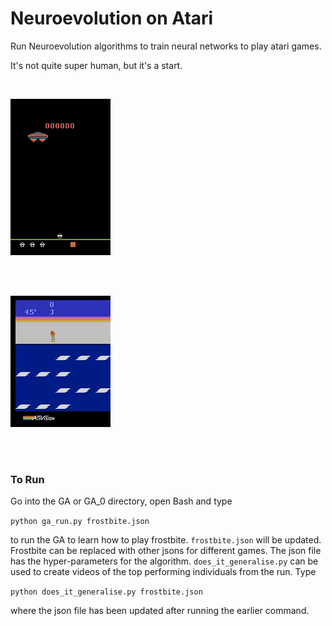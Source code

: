 # Neuroevolution on Atari

Run Neuroevolution algorithms to train neural networks to play atari games.

It's not quite super human, but it's a start.

<br>

![alt text](assault.gif)

<br>
<br>

![alt text](frostbite.gif)

<br>
<br>

### To Run

Go into the GA or GA_0 directory, open Bash and type

`python ga_run.py frostbite.json`

to run the GA to learn how to play frostbite. `frostbite.json` will be updated. Frostbite can 
be replaced with other jsons for different games. The json file has the hyper-parameters 
for the algorithm. `does_it_generalise.py` can be used to create videos of the top 
performing individuals from the run. Type

`python does_it_generalise.py frostbite.json`

where the json file has been updated after running the earlier command.